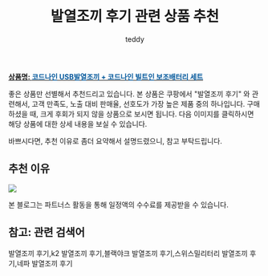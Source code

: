 ﻿---
layout: post
title:  "발열조끼 후기 관련 상품 추천"
author: teddy
categories: [ 가구/인테리어 ]
tags: [발열조끼 후기,k2 발열조끼 후기,블랙야크 발열조끼 후기,스위스밀리터리 발열조끼 후기,네파 발열조끼 후기]
image: https://static.coupangcdn.com/image/vendor_inventory/8a77/0aac65a5e510abd6c862ee84501ef2ea678b9540fc9dc593fead6e8d0be0.jpg 
description: "쿠팡에서 발열조끼 후기 관련 상품으로 가장 고객 선호도가 높은 제품 중 하나입니다."
---

<a href="https://link.coupang.com/re/AFFSDP?lptag=AF3256674&pageKey=6201339302&itemId=12306883724&vendorItemId=79577485599&traceid=V0-153-d571d2da07ca45b3&requestid=20221223015142170324959"><b>상품명: <font color='#01579B'>코드나인 USB발열조끼 + 코드나인 빌트인 보조배터리 세트</font></b></a>

좋은 상품만 선별해서 추천드리고 있습니다.
본 상품은 쿠팡에서 "발열조끼 후기" 와 관련해서, 고객 만족도, 노출 대비 판매율, 선호도가 가장 높은 제품 중의 하나입니다.
구매하셨을 때, 크게 후회가 되지 않을 상품으로 보시면 됩니다. 
다음 이미지를 클릭하시면 해당 상품에 대한 상세 내용을 보실 수 있습니다.

바쁘시다면, 추천 이유로 좀더 요약해서 설명드렸으니, 참고 부탁드립니다.

## 추천 이유 

<a href="https://link.coupang.com/re/AFFSDP?lptag=AF3256674&pageKey=6201339302&itemId=12306883724&vendorItemId=79577485599&traceid=V0-153-d571d2da07ca45b3&requestid=20221223015142170324959"><img src="https://link.coupang.com/re/AFFSDP?lptag=AF3256674&pageKey=6201339302&itemId=12306883724&vendorItemId=79577485599&traceid=V0-153-d571d2da07ca45b3&requestid=20221223015142170324959"></a> 

본 블로그는 파트너스 활동을 통해 일정액의 수수료를 제공받을 수 있습니다.

## 참고: 관련 검색어    
발열조끼 후기,k2 발열조끼 후기,블랙야크 발열조끼 후기,스위스밀리터리 발열조끼 후기,네파 발열조끼 후기
